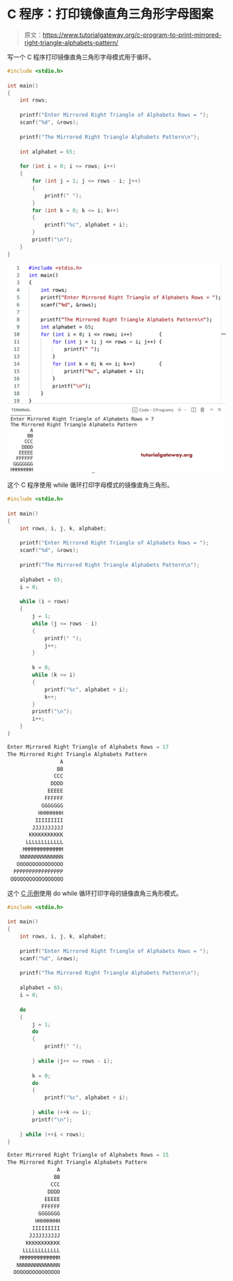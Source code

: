 # C 程序：打印镜像直角三角形字母图案

> 原文：<https://www.tutorialgateway.org/c-program-to-print-mirrored-right-triangle-alphabets-pattern/>

写一个 C 程序打印镜像直角三角形字母模式用于循环。

```c
#include <stdio.h>

int main()
{
	int rows;

	printf("Enter Mirrored Right Triangle of Alphabets Rows = ");
	scanf("%d", &rows);

	printf("The Mirrored Right Triangle Alphabets Pattern\n");

	int alphabet = 65;

	for (int i = 0; i <= rows; i++)
	{
		for (int j = 1; j <= rows - i; j++)
		{
			printf(" ");
		}
		for (int k = 0; k <= i; k++)
		{
			printf("%c", alphabet + i);
		}
		printf("\n");
	}
}
```

![C Program to Print Mirrored Right Triangle Alphabets Pattern](img/f683238149a0ca25eabaecc31b2cfbee.png)

这个 C 程序使用 while 循环打印字母模式的镜像直角三角形。

```c
#include <stdio.h>

int main()
{
	int rows, i, j, k, alphabet;

	printf("Enter Mirrored Right Triangle of Alphabets Rows = ");
	scanf("%d", &rows);

	printf("The Mirrored Right Triangle Alphabets Pattern\n");

	alphabet = 65;
	i = 0;

	while (i < rows)
	{
		j = 1;
		while (j <= rows - i)
		{
			printf(" ");
			j++;
		}

		k = 0;
		while (k <= i)
		{
			printf("%c", alphabet + i);
			k++;
		}
		printf("\n");
		i++;
	}
}
```

```c
Enter Mirrored Right Triangle of Alphabets Rows = 17
The Mirrored Right Triangle Alphabets Pattern
                 A
                BB
               CCC
              DDDD
             EEEEE
            FFFFFF
           GGGGGGG
          HHHHHHHH
         IIIIIIIII
        JJJJJJJJJJ
       KKKKKKKKKKK
      LLLLLLLLLLLL
     MMMMMMMMMMMMM
    NNNNNNNNNNNNNN
   OOOOOOOOOOOOOOO
  PPPPPPPPPPPPPPPP
 QQQQQQQQQQQQQQQQQ
```

这个 [C 示例](https://www.tutorialgateway.org/c-programming-examples/)使用 do while 循环打印字母的镜像直角三角形模式。

```c
#include <stdio.h>

int main()
{
	int rows, i, j, k, alphabet;

	printf("Enter Mirrored Right Triangle of Alphabets Rows = ");
	scanf("%d", &rows);

	printf("The Mirrored Right Triangle Alphabets Pattern\n");

	alphabet = 65;
	i = 0;

	do
	{
		j = 1;
		do
		{
			printf(" ");

		} while (j++ <= rows - i);

		k = 0;
		do
		{
			printf("%c", alphabet + i);

		} while (++k <= i);
		printf("\n");

	} while (++i < rows);
}
```

```c
Enter Mirrored Right Triangle of Alphabets Rows = 15
The Mirrored Right Triangle Alphabets Pattern
                A
               BB
              CCC
             DDDD
            EEEEE
           FFFFFF
          GGGGGGG
         HHHHHHHH
        IIIIIIIII
       JJJJJJJJJJ
      KKKKKKKKKKK
     LLLLLLLLLLLL
    MMMMMMMMMMMMM
   NNNNNNNNNNNNNN
  OOOOOOOOOOOOOOO
```